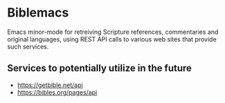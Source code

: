 # Biblemacs
Emacs minor-mode for retreiving Scripture references, commentaries and original languages, using REST API calls to various web sites that provide such services.

## Services to potentially utilize in the future
- https://getbible.net/api
- https://bibles.org/pages/api
